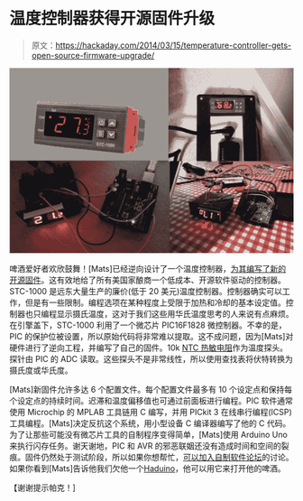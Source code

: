 # 温度控制器获得开源固件升级

> 原文：<https://hackaday.com/2014/03/15/temperature-controller-gets-open-source-firmware-upgrade/>

![stc1000](img/0b9d97761802629cd9bc0f0e624a1cce.png)

啤酒爱好者欢欣鼓舞！[Mats]已经逆向设计了一个温度控制器，[为其编写了新的开源固件](https://github.com/matsstaff/stc1000p)。这有效地给了所有美国家酿商一个低成本、开源软件驱动的控制器。STC-1000 是远东大量生产的廉价(低于 20 美元)温度控制器。控制器确实可以工作，但是有一些限制。编程选项在某种程度上受限于加热和冷却的基本设定值。控制器也只编程显示摄氏温度，这对于我们这些用华氏温度思考的人来说有点麻烦。在引擎盖下，STC-1000 利用了一个微芯片 PIC16F1828 微控制器。不幸的是，PIC 的保护位被设置，所以原始代码将非常难以提取。这不成问题，因为[Mats]对硬件进行了逆向工程，并编写了自己的固件。10k [NTC 热敏电阻](http://en.wikipedia.org/wiki/Thermistor)作为温度探头。探针由 PIC 的 ADC 读取。这些探头不是非常线性，所以使用查找表将伏特转换为摄氏度或华氏度。

[Mats]新固件允许多达 6 个配置文件。每个配置文件最多有 10 个设定点和保持每个设定点的持续时间。迟滞和温度偏移值也可通过前面板进行编程。PIC 软件通常使用 Microchip 的 MPLAB 工具链用 C 编写，并用 PICkit 3 在线串行编程(ICSP)工具编程。[Mats]决定反抗这个系统，用小型设备 C 编译器编写了他的 C 代码。为了让那些可能没有微芯片工具的自制程序变得简单，[Mats]使用 Arduino Uno 来执行闪存任务。谢天谢地，PIC 和 AVR 的邪恶联姻还没有造成时间和空间的裂痕。固件仍然处于测试阶段，所以如果你想帮忙，[可以加入自制软件论坛](http://www.homebrewtalk.com/f51/stc-1000-a-464348/)的讨论。如果你看到[Mats]告诉他我们欠他一个[Haduino](http://hackaday.com/haduino/)，他可以用它来打开他的啤酒。

【谢谢提示帕克！]